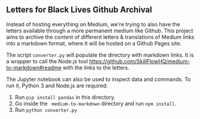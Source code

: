 ## Letters for Black Lives Github Archival

Instead of hosting everything on Medium, we're trying to also have the letters available through a more permanent medium like Github. This project aims to archive the content of different letters & translations of Medium links into a markdown format, where it will be hosted on a Github Pages site.

The script `converter.py` will populate the directory with markdown links. It is a wrapper to call the Node.js tool https://github.com/SkillFlowHQ/medium-to-markdown#readme with the links to the letters.

The Jupyter notebook can also be used to inspect data and commands.
To run it, Python 3 and Node.js are required. 
1. Run `pip install pandas` in this directory. 
2. Go inside the ` medium-to-markdown` directory and run `npm install`.
3. Run `python converter.py`


